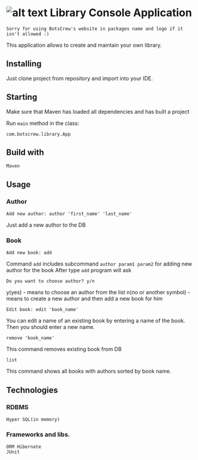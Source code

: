 # ![alt text](http://botscrew.com/img/logo.svg) Library Console Application
```
Sorry for using BotsCrew's website in packages name and logo if it isn't allowed :)
```

This application allows to create and maintain your own library.

## Installing

Just clone project from repository and import into your IDE.

## Starting
Make sure that Maven has loaded all dependencies and has built a project

Run `main` method in the class:
```
com.botscrew.library.App
```

## Build with
```
Maven
```
## Usage

### Author 
```
Add new author: author 'first_name' 'last_name'
```
Just add a new author to the DB

### Book
```
Add new book: add
```
Command `add` includes subcommand `author param1 param2` for adding new author for the book
After type `add` program will ask
```
Do you want to choose author? y/n
```
y(yes) - means to choose an author from the list
n(no or another symbol) - means to create a new author and then add a new book for him

```
Edit book: edit 'book_name'
```
You can edit a name of an existing book by entering a name of the book. Then you should enter a new name.

```
remove 'book_name'
```
This command removes existing book from DB

```
list
```
This command shows all books with authors sorted by book name.

## Technologies
### RDBMS
```
Hyper SQL(in memory)
```
### Frameworks and libs.
```
ORM Hibernate
JUnit
```


